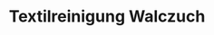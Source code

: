 ---
title: "Textilreinigung Walczuch"
url: /furth-im-wald/textilreinigung-walczuch/
shop: Wäscherei
---